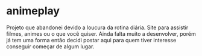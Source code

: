 # animeplay
Projeto que abandonei devido a loucura da rotina diária. Site para assistir filmes, animes ou o que você quiser. Ainda falta muito a desenvolver, porém já tem uma forma então decidi postar aqui para quem tiver interesse conseguir começar de algum lugar.
